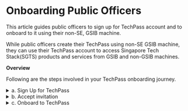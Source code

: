 # Onboarding Public Officers

This article guides public officers to sign up for TechPass account and to onboard to it using their non-SE, GSIB machine.

While public officers create their TechPass using non-SE GSIB machine, they can use their TechPass account to access Singapore Tech Stack(SGTS) products and services from GSIB and non-GSIB machines.

**Overview**

Following are the steps involved in your TechPass onboarding journey.

<details>
  <summary>a. Sign Up for TechPass</summary><br>

  Public officers sign up for their TechPass account using their organisational email address. An invitation link will be sent to this email address for them to accept.

  _To get a TechPass invitation link:_

  1. Go to [TechPass portal](http://portal.techpass.gov.sg/public/home) and click **Sign Up**.

  <kbd>![sign-up](assets/images/onboarding/po-non-se/sign-up.png)</kbd>

  2. Enter your organisational email address and select **I'm not a robot**.

  ?> Format of your organisational email address shall be _your_name<span>@</span>agency.gov.sg_ or _your_name<span>@</span>tech.gov.sg_

  <kbd>![sign-up-submit](assets/images/onboarding/po-non-se/sign-up-submit.png)</kbd>

  3. Click **Submit**. An invitation will be sent to this email address.


</details>

<details>
  <summary>b. Accept invitation</summary><br>

  Once the invitation link is received, the public officer  accepts it to onboard in to TechPass.

  _To accept TechPass invitation:_

  1. Search for the email with the invitation link in your inbox.

  ?> If you do not see the email in your inbox, check if it is the same email address you provided during sign up. If a spam filter or email rule moved the email, it might be in your other folders, Junk Email, Deleted Items or Archive folder.

  2. Click **Accept invitation** and proceed with **Onboarding  to TechPass**.

  <kbd>![accept-invitation](assets/images/onboarding/po-non-se/accept-invitation.png)</kbd>

</details>

<details>
  <summary>c. Onboard to TechPass</summary><br>
  Now that you have accepted the invitation, you may proceed with the onboarding.

  _To onboard in to your TechPass account:_

  1. Once you accept the invitation, you will be directed to **Review Permissions**. Click **Accept**.

  <kbd>![after-accept-invitation-1](assets/images/onboarding/po-non-se/after-accept-invitation-1.png)</kbd>

  2. Click **Log in with TechPass**.

  <kbd>![log-in-with-techpass](assets/images/onboarding/po-non-se/log-in-with-techpass.png)</kbd>

  3. Click **Next**.

  <kbd>![more-info-after-login](assets/images/onboarding/po-non-se/more-info-after-login.png)</kbd>

  By default, your organisational email address will be displayed as username.

  4. Set up an authentication method by choosing one of the following:

  - If you do not have Microsoft Authenticator app(recommended) on your mobile phone, download and install it on your [Microsoft phone](https://www.microsoft.com/en-sg/store/apps/windows-phone), [Android](https://play.google.com/store/apps?hl=en&amp;gl=US) or [iOS phone](https://www.apple.com/app-store/).
  - If you want to use other authenticators, click **I want to use a different authenticator app.**
  - Click **I want to setup a different method.**

  Note: while we recommend Microsoft Authenticator, you can choose any other authenticator app. When you use other authenticators, you may have to enter an OTP to approve your sign in whereas in Microsoft authenticator, you just need to tap **Approve** on your mobile phone.

  As we recommend Microsoft Authenticator, this article guides you to set up multi-factor authentication for your TechPass account using that. For other authenticators, refer to the respective help resources.

  <kbd>![set-up-authenticating-method](assets/images/onboarding/po-non-se/set-up-authenticating-method.png)</kbd>

  5. Click **Next**.
  6. In your mobile device, open Microsoft **Authenticator**.
  7. Tap on **+ Add account**.
  8. Choose **Work or School account**.
  9. Click **Next.**

  <kbd>![keep-your-account-secure-next](assets/images/onboarding/po-non-se/keep-your-account-secure-next.png)</kbd>

  10. Scan the QR code displayed on your computer screen. Your TechPass account is now activated and added to the authenticator app.
  11. Click **Next**.

  <kbd>![after-scanning-qr-code](assets/images/onboarding/po-non-se/after-scanning-qr-code.png)</kbd>

  <kbd>![approve](assets/images/onboarding/po-non-se/after-scanning-qr-code-new.png)</kbd>

  On your Authenticator app, there will be a prompt to approve the sign-in.

  12. Tap **APPROVE** on your mobile device.
  13. On your computer, you will see that you have approved your sign-in. Now, click **Next**.

  <kbd>![sign-in-approved](assets/images/onboarding/po-non-se/sign-in-approved.png)</kbd>

  14. Click **Done**.

  <kbd>![authenticator-set-up-success](assets/images/onboarding/po-non-se/success-onboard.png)</kbd>

  You will now be directed to the Terms of Use page.

  15. Click the arrow to view the **TechPass Terms of Use**.

  <kbd>![techpass-terms-of-use](assets/images/onboarding/po-non-se/techpass-terms-of-use.png)</kbd>

  16. Read the TechPass **Terms of Use** and click **Accept**.

  <kbd>![accept-terms-of-use](assets/images/onboarding/po-non-se/accept-terms-of-use.png)</kbd>

  17. Click the arrow to view the **TechPass Privacy Policy**.

  <kbd>![techpass-view-privacy-policy](assets/images/onboarding/po-non-se/techpass-view-privacy-policy.png)</kbd>

  18. Read the TechPass **Privacy Policy** and click **Accept** before you proceed to set up the TechPass multi-factor authenticating (MFA) method.

  <kbd>![accept-techpass-privacy-policy](assets/images/onboarding/po-non-se/accept-techpass-privacy-policy.png)</kbd>


  You have now successfully onboarded to TechPass.


</details>
